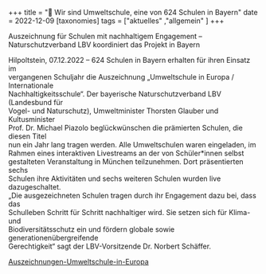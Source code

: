 +++
title = "🌲 Wir sind Umweltschule, eine von 624 Schulen in Bayern"
date = 2022-12-09
[taxonomies]
tags = ["aktuelles" ,"allgemein" ]
+++

Auszeichnung für Schulen mit nachhaltigem Engagement –  
Naturschutzverband LBV koordiniert das Projekt in Bayern

<!-- more -->

Hilpoltstein, 07.12.2022 – 624 Schulen in Bayern erhalten für ihren Einsatz im  
vergangenen Schuljahr die Auszeichnung „Umweltschule in Europa / Internationale  
Nachhaltigkeitsschule“. Der bayerische Naturschutzverband LBV (Landesbund für  
Vogel- und Naturschutz), Umweltminister Thorsten Glauber und Kultusminister  
Prof. Dr. Michael Piazolo beglückwünschen die prämierten Schulen, die diesen Titel  
nun ein Jahr lang tragen werden. Alle Umweltschulen waren eingeladen, im  
Rahmen eines interaktiven Livestreams an der von Schüler\*innen selbst  
gestalteten Veranstaltung in München teilzunehmen. Dort präsentierten sechs  
Schulen ihre Aktivitäten und sechs weiteren Schulen wurden live dazugeschaltet.  
„Die ausgezeichneten Schulen tragen durch ihr Engagement dazu bei, dass das  
Schulleben Schritt für Schritt nachhaltiger wird. Sie setzen sich für Klima- und  
Biodiversitätsschutz ein und fördern globale sowie generationenübergreifende  
Gerechtigkeit“ sagt der LBV-Vorsitzende Dr. Norbert Schäffer.

[Auszeichnungen-Umweltschule-in-Europa](https://volksschule-partenkirchen.de/wp-content/uploads/A-129-22-Auszeichnungen-Umweltschule-in-Europa.pdf)
